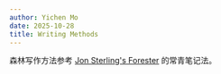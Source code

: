 ```yaml
---
author: Yichen Mo
date: 2025-10-28
title: Writing Methods
---
```


森林写作方法参考 [Jon Sterling's Forester](https://www.forester-notes.org/index/index.xml) 的常青笔记法。

